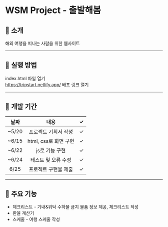 # WSM Project  - 출발해봄
## 📝 소개
해외 여행을 떠나는 사람을 위한 웹사이트
<hr>

## 📌 실행 방법
index.html 파일 열기 <br>
https://tripstart.netlify.app/ 배포 링크 열기
<hr>

## 📌 개발 기간
|날짜|내용|✓|
|:---:|:---:|:---:|
|~5/20|프로젝트 기획서 작성|✓|
|~6/15|html, css로 화면 구현|✓|
|~6/22|js로 기능 구현|✓|
|~6/24|테스트 및 오류 수정|✓|
|6/25|프로젝트 구현물 제출|✓|
<hr>

## 📌 주요 기능
- 체크리스트 - 기내&위탁 수하물 금지 물품 정보 제공, 체크리스트 작성
- 환율 계산기
- 스케줄 - 여행 스케줄 작성



